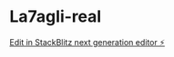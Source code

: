 # La7agli-real

[Edit in StackBlitz next generation editor ⚡️](https://stackblitz.com/~/github.com/vadelmed/La7agli-real)